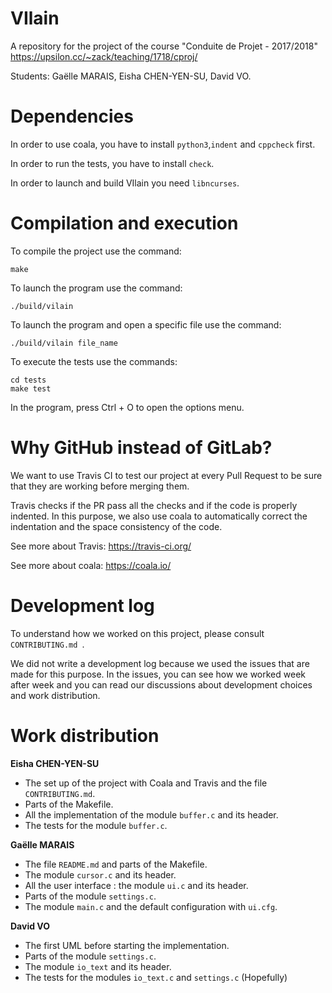 # VIlain

A repository for the project of the course "Conduite de Projet - 2017/2018" <https://upsilon.cc/~zack/teaching/1718/cproj/>

Students: Gaëlle MARAIS, Eisha CHEN-YEN-SU, David VO.

# Dependencies

In order to use coala, you have to install `python3`,`indent` and `cppcheck` first.

In order to run the tests, you have to install `check`.

In order to launch and build VIlain you need `libncurses`.

# Compilation and execution

To compile the project use the command:
```
make
```

To launch the program use the command:
```
./build/vilain
```
To launch the program and open a specific file use the command:
```
./build/vilain file_name
```
To execute the tests use the commands:
```
cd tests
make test
```

In the program, press Ctrl + O to open the options menu.


# Why GitHub instead of GitLab?
We want to use Travis CI to test our project at every Pull Request to be sure
that they are working before merging them.

Travis checks if the PR pass all the checks and if the code is properly indented.
In this purpose, we also use coala to automatically correct the indentation and
the space consistency of the code.

See more about Travis: <https://travis-ci.org/>

See more about coala: <https://coala.io/>

# Development log
To understand how we worked on this project, please consult `CONTRIBUTING.md `.

We did not write a development log because we used the issues that are made for this purpose. In the issues, you can see how we worked week after week and you can read our discussions about development choices and work distribution.

# Work distribution

**Eisha CHEN-YEN-SU**
- The set up of the project with Coala and Travis and the file `CONTRIBUTING.md`.
- Parts of the Makefile.
- All the implementation of the module `buffer.c` and its header.
- The tests for the module `buffer.c`.


**Gaëlle MARAIS**
- The file `README.md` and parts of the Makefile.
- The module `cursor.c` and its header.
- All the user interface : the module `ui.c` and its header.
- Parts of the module `settings.c`.
- The module `main.c` and the default configuration with `ui.cfg`.

**David VO**
- The first UML before starting the implementation.
- Parts of the module `settings.c`.
- The module `io_text` and its header.
- The tests for the modules `io_text.c` and `settings.c` (Hopefully)
